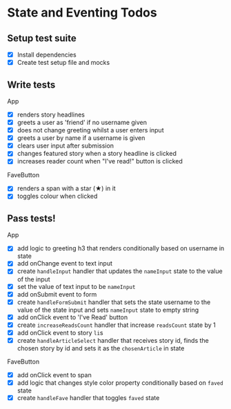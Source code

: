 # State and Eventing Todos

## Setup test suite
- [x] Install dependencies
- [x] Create test setup file and mocks

## Write tests
App
- [x] renders story headlines
- [x] greets a user as 'friend' if no username given
- [x] does not change greeting whilst a user enters input
- [x] greets a user by name if a username is given
- [x] clears user input after submission
- [x] changes featured story when a story headline is clicked
- [x] increases reader count when "I've read!" button is clicked

FaveButton
- [x] renders a span with a star (★) in it
- [x] toggles colour when clicked

## Pass tests!
App
- [x] add logic to greeting h3 that renders conditionally based on username in state
- [x] add onChange event to text input
- [x] create `handleInput` handler that updates the `nameInput` state to the value of the input
- [x] set the value of text input to be `nameInput`
- [x] add onSubmit event to form
- [x] create `handleFormSubmit` handler that sets the state username to the value of the state input and sets `nameInput` state to empty string
- [x] add onClick event to 'I've Read' button
- [x] create `increaseReadsCount` handler that increase `readsCount` state by 1
- [x] add onClick event to story `li`s
- [x] create `handleArticleSelect` handler that receives story id, finds the chosen story by id and sets it as the `chosenArticle` in state

FaveButton
- [x] add onClick event to span
- [x] add logic that changes style color property conditionally based on `faved` state
- [x] create `handleFave` handler that toggles `faved` state